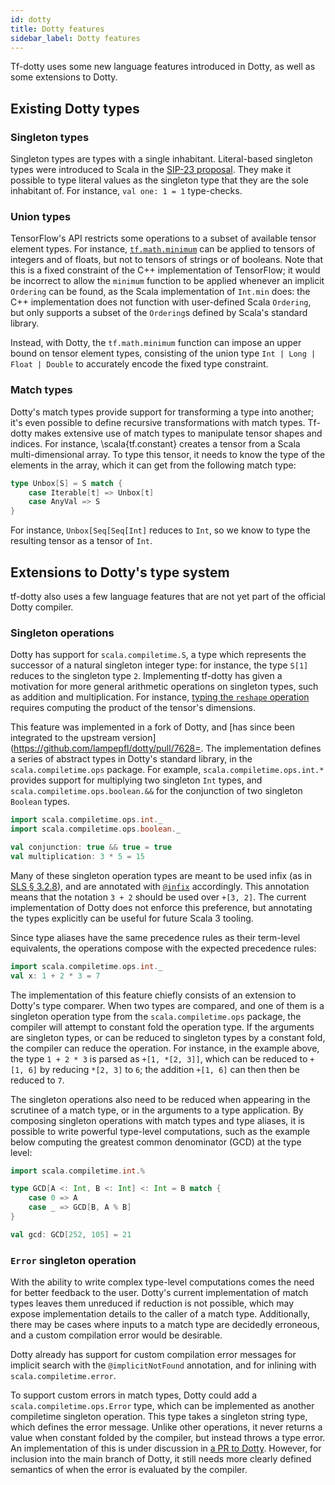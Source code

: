```yaml
---
id: dotty
title: Dotty features
sidebar_label: Dotty features
---
```


Tf-dotty uses some new language features introduced in Dotty, as well as some extensions to Dotty.

## Existing Dotty types

### Singleton types

Singleton types are types with a single inhabitant. Literal-based singleton types were introduced to Scala in the [SIP-23 proposal](https://docs.scala-lang.org/sips/42.type.html). They make it possible to type literal values as the singleton type that they are the sole inhabitant of. For instance, `val one: 1 = 1` type-checks.

### Union types

TensorFlow's API restricts some operations to a subset of available tensor element types. For instance, [`tf.math.minimum`](https://www.tensorflow.org/versions/r1.14/api_docs/python/tf/math/minimum) can be applied to tensors of integers and of floats, but not to tensors of strings or of booleans. Note that this is a fixed constraint of the C++ implementation of TensorFlow; it would be incorrect to allow the `minimum` function to be applied whenever an implicit `Ordering` can be found, as the Scala implementation of `Int.min` does: the C++ implementation does not function with user-defined Scala `Ordering`, but only supports a subset of the `Ordering`s defined by Scala's standard library.

Instead, with Dotty, the `tf.math.minimum` function can impose an upper bound on tensor element types, consisting of the union type `Int | Long | Float | Double` to accurately encode the fixed type constraint.

### Match types

Dotty's match types provide support for transforming a type into another; it's even possible to define recursive transformations with match types. Tf-dotty makes extensive use of match types to manipulate tensor shapes and indices. For instance, \scala{tf.constant} creates a tensor from a Scala multi-dimensional array. To type this tensor, it needs to know the type of the elements in the array, which it can get from the following match type:

```scala
type Unbox[S] = S match {
    case Iterable[t] => Unbox[t]
    case AnyVal => S
}
```

For instance, `Unbox[Seq[Seq[Int]` reduces to `Int`, so we know to type the resulting tensor as a tensor of `Int`.

## Extensions to Dotty's type system

tf-dotty also uses a few language features that are not yet part of the official Dotty compiler.

### Singleton operations

Dotty has support for `scala.compiletime.S`, a type which represents the successor of a natural singleton integer type: for instance, the type `S[1]` reduces to the singleton type `2`. Implementing tf-dotty has given a motivation for more general arithmetic operations on singleton types, such as addition and multiplication. For instance, [typing the `reshape` operation](reshape.md) requires computing the product of the tensor's dimensions.

This feature was implemented in a fork of Dotty, and [has since been integrated to the upstream version](https://github.com/lampepfl/dotty/pull/7628=. The implementation defines a series of abstract types in Dotty's standard library, in the `scala.compiletime.ops` package. For example, `scala.compiletime.ops.int.*` provides support for multiplying two singleton `Int` types, and `scala.compiletime.ops.boolean.&&` for the conjunction of two singleton `Boolean` types.

```scala
import scala.compiletime.ops.int._
import scala.compiletime.ops.boolean._

val conjunction: true && true = true
val multiplication: 3 * 5 = 15
```

Many of these singleton operation types are meant to be used infix (as in [SLS § 3.2.8](https://www.scala-lang.org/files/archive/spec/2.12/03-types.html#infix-types)), and are annotated with [`@infix`](scala.annotation.infix) accordingly. This annotation means that the notation `3 + 2` should be used over `+[3, 2]`. The current implementation of Dotty does not enforce this preference, but annotating the types explicitly can be useful for future Scala 3 tooling.

Since type aliases have the same precedence rules as their term-level equivalents, the operations compose with the expected precedence rules:

```scala
import scala.compiletime.ops.int._
val x: 1 + 2 * 3 = 7
```

The implementation of this feature chiefly consists of an extension to Dotty's type comparer. When two types are compared, and one of them is a singleton operation type from the `scala.compiletime.ops` package, the compiler will attempt to constant fold the operation type. If the arguments are singleton types, or can be reduced to singleton types by a constant fold, the compiler can reduce the operation. For instance, in the example above, the type `1 + 2 * 3` is parsed as `+[1, *[2, 3]]`, which can be reduced to `+[1, 6]` by reducing `*[2, 3]` to `6`; the addition `+[1, 6]` can then then be reduced to `7`.

The singleton operations also need to be reduced when appearing in the scrutinee of a match type, or in the arguments to a type application. By composing singleton operations with match types and type aliases, it is possible to write powerful type-level computations, such as the example below computing the greatest common denominator (GCD) at the type level:

```scala
import scala.compiletime.int.%

type GCD[A <: Int, B <: Int] <: Int = B match {
    case 0 => A
    case _ => GCD[B, A % B]
}

val gcd: GCD[252, 105] = 21
```

### `Error` singleton operation

With the ability to write complex type-level computations comes the need for better feedback to the user. Dotty's current implementation of match types leaves them unreduced if reduction is not possible, which may expose implementation details to the caller of a match type. Additionally, there may be cases where inputs to a match type are decidedly erroneous, and a custom compilation error would be desirable.

Dotty already has support for custom compilation error messages for implicit search with the `@implicitNotFound` annotation, and for inlining with `scala.compiletime.error`.

To support custom errors in match types, Dotty could add a `scala.compiletime.ops.Error` type, which can be implemented as another compiletime singleton operation. This type takes a singleton string type, which defines the error message. Unlike other operations, it never returns a value when constant folded by the compiler, but instead throws a type error. An implementation of this is under discussion in [a PR to Dotty](https://github.com/lampepfl/dotty/pull/7951). However, for inclusion into the main branch of Dotty, it still needs more clearly defined semantics of when the error is evaluated by the compiler.

